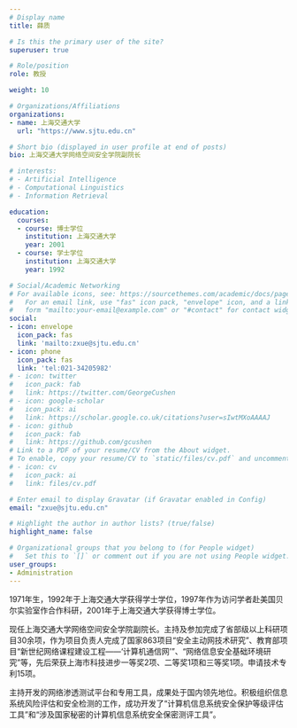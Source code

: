 ```yaml
---
# Display name
title: 薛质

# Is this the primary user of the site?
superuser: true

# Role/position
role: 教授

weight: 10

# Organizations/Affiliations
organizations:
- name: 上海交通大学
  url: "https://www.sjtu.edu.cn"

# Short bio (displayed in user profile at end of posts)
bio: 上海交通大学网络空间安全学院副院长

# interests:
# - Artificial Intelligence
# - Computational Linguistics
# - Information Retrieval

education:
  courses:
  - course: 博士学位
    institution: 上海交通大学
    year: 2001
  - course: 学士学位
    institution: 上海交通大学
    year: 1992

# Social/Academic Networking
# For available icons, see: https://sourcethemes.com/academic/docs/page-builder/#icons
#   For an email link, use "fas" icon pack, "envelope" icon, and a link in the
#   form "mailto:your-email@example.com" or "#contact" for contact widget.
social:
- icon: envelope
  icon_pack: fas
  link: 'mailto:zxue@sjtu.edu.cn'
- icon: phone
  icon_pack: fas
  link: 'tel:021-34205982'
# - icon: twitter
#   icon_pack: fab
#   link: https://twitter.com/GeorgeCushen
# - icon: google-scholar
#   icon_pack: ai
#   link: https://scholar.google.co.uk/citations?user=sIwtMXoAAAAJ
# - icon: github
#   icon_pack: fab
#   link: https://github.com/gcushen
# Link to a PDF of your resume/CV from the About widget.
# To enable, copy your resume/CV to `static/files/cv.pdf` and uncomment the lines below.
# - icon: cv
#   icon_pack: ai
#   link: files/cv.pdf

# Enter email to display Gravatar (if Gravatar enabled in Config)
email: "zxue@sjtu.edu.cn"

# Highlight the author in author lists? (true/false)
highlight_name: false

# Organizational groups that you belong to (for People widget)
#   Set this to `[]` or comment out if you are not using People widget.
user_groups:
- Administration
---
```


1971年生，1992年于上海交通大学获得学士学位，1997年作为访问学者赴美国贝尔实验室作合作科研，2001年于上海交通大学获得博士学位。

现任上海交通大学网络空间安全学院副院长。主持及参加完成了省部级以上科研项目30余项，作为项目负责人完成了国家863项目“安全主动网技术研究”、教育部项目“新世纪网络课程建设工程――‘计算机通信网’”、“网络信息安全基础环境研究”等，先后荣获上海市科技进步一等奖2项、二等奖1项和三等奖1项。申请技术专利15项。

主持开发的网络渗透测试平台和专用工具，成果处于国内领先地位。积极组织信息系统风险评估和安全检测的工作，成功开发了“计算机信息系统安全保护等级评估工具”和“涉及国家秘密的计算机信息系统安全保密测评工具”。